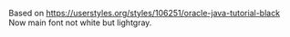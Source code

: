 Based on https://userstyles.org/styles/106251/oracle-java-tutorial-black
Now main font not white but lightgray.

